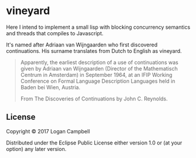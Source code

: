 # vineyard

Here I intend to implement a small lisp with blocking concurrency semantics and
threads that compiles to Javascript.

It's named after Adriaan van Wijngaarden who first discovered continuations.
His surname translates from Dutch to English as vineyard.

> Apparently, the earliest description of a use of continuations was given
> by Adriaan van Wijngaarden (Director of the Mathematisch Centrum in
> Amsterdam) in September 1964, at an IFIP Working Conference on Formal
> Language Description Languages held in Baden bei Wien, Austria. 
> 
> From The Discoveries of Continuations by John C. Reynolds.

## License

Copyright © 2017 Logan Campbell

Distributed under the Eclipse Public License either version 1.0 or (at
your option) any later version.

